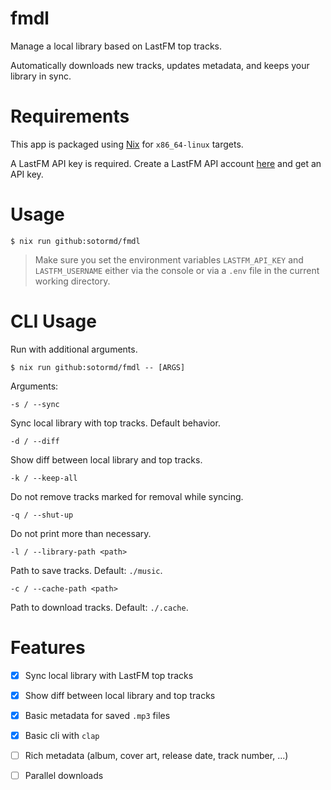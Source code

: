 # fmdl

Manage a local library based on LastFM top tracks.

Automatically downloads new tracks, updates metadata, and keeps your library in sync.

# Requirements

This app is packaged using [Nix](https://nixos.org/download/) for `x86_64-linux` targets.

A LastFM API key is required. Create a LastFM API account [here](https://www.last.fm/api/account/create) and get an API key.

# Usage

```console
$ nix run github:sotormd/fmdl
```
> Make sure you set the environment variables `LASTFM_API_KEY` and `LASTFM_USERNAME` either via the console or via a `.env` file in the current working directory.

# CLI Usage

Run with additional arguments.

`$ nix run github:sotormd/fmdl -- [ARGS]`

Arguments:

`-s / --sync`

Sync local library with top tracks. Default behavior.

`-d / --diff`

Show diff between local library and top tracks.

`-k / --keep-all`

Do not remove tracks marked for removal while syncing.

`-q / --shut-up`

Do not print more than necessary.

`-l / --library-path <path>`

Path to save tracks. Default: `./music`.

`-c / --cache-path <path>`

Path to download tracks. Default: `./.cache`.

# Features

- [x] Sync local library with LastFM top tracks
- [x] Show diff between local library and top tracks
- [x] Basic metadata for saved `.mp3` files
- [x] Basic cli with `clap`
- [ ] Rich metadata (album, cover art, release date, track number, ...)
- [ ] Parallel downloads


